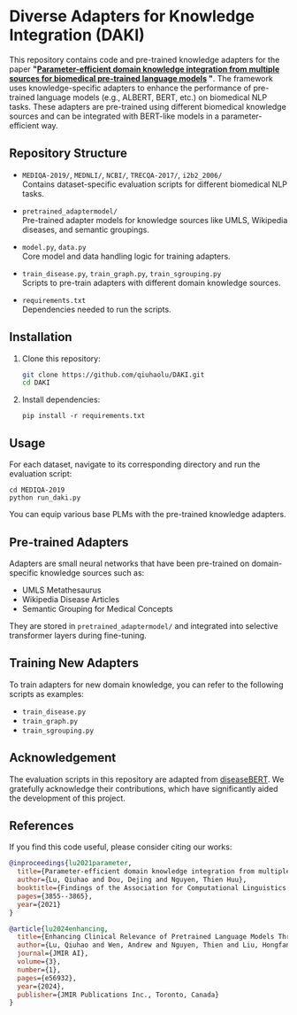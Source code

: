 # Diverse Adapters for Knowledge Integration (DAKI)

This repository contains code and pre-trained knowledge adapters for the paper **"[Parameter-efficient domain knowledge integration from multiple sources for biomedical pre-trained language models](https://aclanthology.org/2021.findings-emnlp.325/) "**. The framework uses knowledge-specific adapters to enhance the performance of pre-trained language models (e.g., ALBERT, BERT, etc.) on biomedical NLP tasks. These adapters are pre-trained using different biomedical knowledge sources and can be integrated with BERT-like models in a parameter-efficient way.

## Repository Structure

- `MEDIQA-2019/`, `MEDNLI/`, `NCBI/`, `TRECQA-2017/`, `i2b2_2006/`  
  Contains dataset-specific evaluation scripts for different biomedical NLP tasks.
  
- `pretrained_adaptermodel/`  
  Pre-trained adapter models for knowledge sources like UMLS, Wikipedia diseases, and semantic groupings.

- `model.py`, `data.py`  
  Core model and data handling logic for training adapters.

- `train_disease.py`, `train_graph.py`, `train_sgrouping.py`  
  Scripts to pre-train adapters with different domain knowledge sources.

- `requirements.txt`  
  Dependencies needed to run the scripts.

## Installation

1. Clone this repository:
   ```bash
   git clone https://github.com/qiuhaolu/DAKI.git
   cd DAKI
   ```
2. Install dependencies:
   ```
   pip install -r requirements.txt
   ```
   
## Usage 

For each dataset, navigate to its corresponding directory and run the evaluation script:
```
cd MEDIQA-2019
python run_daki.py
```
You can equip various base PLMs with the pre-trained knowledge adapters.

## Pre-trained Adapters

Adapters are small neural networks that have been pre-trained on domain-specific knowledge sources such as:

- UMLS Metathesaurus
- Wikipedia Disease Articles
- Semantic Grouping for Medical Concepts

They are stored in `pretrained_adaptermodel/` and integrated into selective transformer layers during fine-tuning.

## Training New Adapters

To train adapters for new domain knowledge, you can refer to the following scripts as examples:

- `train_disease.py`
- `train_graph.py`
- `train_sgrouping.py`

## Acknowledgement

The evaluation scripts in this repository are adapted from [diseaseBERT](https://github.com/heyunh2015/diseaseBERT). We gratefully acknowledge their contributions, which have significantly aided the development of this project.

## References

If you find this code useful, please consider citing our works:

```bibtex
@inproceedings{lu2021parameter,
  title={Parameter-efficient domain knowledge integration from multiple sources for biomedical pre-trained language models},
  author={Lu, Qiuhao and Dou, Dejing and Nguyen, Thien Huu},
  booktitle={Findings of the Association for Computational Linguistics: EMNLP 2021},
  pages={3855--3865},
  year={2021}
}

@article{lu2024enhancing,
  title={Enhancing Clinical Relevance of Pretrained Language Models Through Integration of External Knowledge: Case Study on Cardiovascular Diagnosis From Electronic Health Records},
  author={Lu, Qiuhao and Wen, Andrew and Nguyen, Thien and Liu, Hongfang and others},
  journal={JMIR AI},
  volume={3},
  number={1},
  pages={e56932},
  year={2024},
  publisher={JMIR Publications Inc., Toronto, Canada}
}
